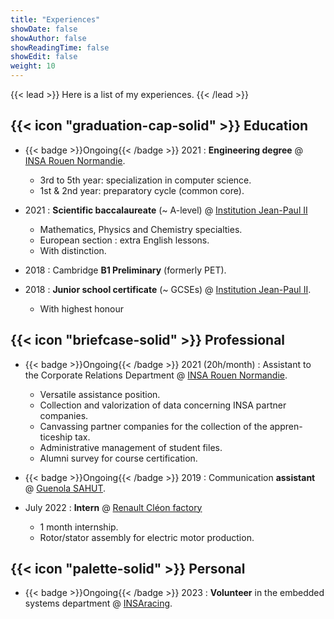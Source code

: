 ```yaml
---
title: "Experiences"
showDate: false
showAuthor: false
showReadingTime: false
showEdit: false
weight: 10
---
```


{{< lead >}}
Here is a list of my experiences.
{{< /lead >}}

## {{< icon "graduation-cap-solid" >}} Education

- {{< badge >}}Ongoing{{< /badge >}}
 2021 : **Engineering degree** @ [INSA Rouen Normandie](https://www.insa-rouen.fr).

  - 3rd to 5th year: specialization in computer science.
  - 1st & 2nd year: preparatory cycle (common core).
  
- 2021 : **Scientific baccalaureate** (~ A-level) @ [Institution Jean-Paul II](https://www.institutionjeanpaul2.fr/)
  - Mathematics, Physics and Chemistry specialties.
  - European section : extra English lessons.
  - With distinction.

- 2018 : Cambridge **B1 Preliminary** (formerly PET).

- 2018 : **Junior school certificate** (~ GCSEs) @ [Institution Jean-Paul II](https://www.institutionjeanpaul2.fr/).
  -  With highest honour

## {{< icon "briefcase-solid" >}} Professional

- {{< badge >}}Ongoing{{< /badge >}} 2021 (20h/month) : Assistant to the Corporate Relations Department @ [INSA Rouen Normandie](https://www.insa-rouen.fr).
  - Versatile assistance position.
  - Collection and valorization of data concerning INSA partner
companies.
  - Canvassing partner companies for the collection of the appren-
ticeship tax.
  - Administrative management of student files.
  - Alumni survey for course certification.

- {{< badge >}}Ongoing{{< /badge >}} 2019 : Communication **assistant** @ [Guenola SAHUT](https://guenola-sahut.fr/).

- July 2022 : **Intern** @ [Renault Cléon factory](https://www.renaultgroup.com/groupe/implantations/usine-cleon/)
  - 1 month internship.
  - Rotor/stator assembly for electric motor production.

## {{< icon "palette-solid" >}} Personal

- {{< badge >}}Ongoing{{< /badge >}} 2023 : **Volunteer** in the embedded systems department @ [INSAracing](https://www.linkedin.com/company/insa-rouen-racing/about/).
